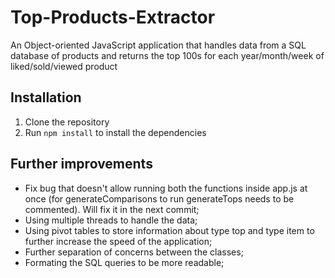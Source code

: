 # Top-Products-Extractor
An Object-oriented JavaScript application that handles data from a SQL database of products and returns the top 100s for each year/month/week of liked/sold/viewed product

## Installation
1. Clone the repository
2. Run `npm install` to install the dependencies

## Further improvements
- Fix bug that doesn't allow running both the functions inside app.js at once (for generateComparisons to run generateTops needs to be commented). Will fix it in the next commit;
- Using multiple threads to handle the data;
- Using pivot tables to store information about type top and type item to further increase the speed of the application;
- Further separation of concerns between the classes;
- Formating the SQL queries to be more readable;